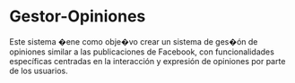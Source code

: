 # Gestor-Opiniones
Este sistema �ene como obje�vo crear un sistema de ges�ón de opiniones similar a las publicaciones de Facebook, con funcionalidades específicas centradas en la interacción y expresión de opiniones por parte de los usuarios.
